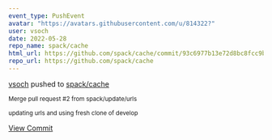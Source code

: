 ```yaml
---
event_type: PushEvent
avatar: "https://avatars.githubusercontent.com/u/814322?"
user: vsoch
date: 2022-05-28
repo_name: spack/cache
html_url: https://github.com/spack/cache/commit/93c6977b13e72d8bc8fcc9b04ded400d9e68f78c
repo_url: https://github.com/spack/cache
---
```


<a href='https://github.com/vsoch' target='_blank'>vsoch</a> pushed to <a href='https://github.com/spack/cache' target='_blank'>spack/cache</a>

<small>Merge pull request #2 from spack/update/urls

updating urls and using fresh clone of develop</small>

<a href='https://github.com/spack/cache/commit/93c6977b13e72d8bc8fcc9b04ded400d9e68f78c' target='_blank'>View Commit</a>